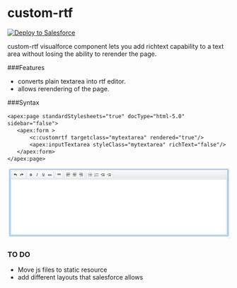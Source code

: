 # custom-rtf
<a href="https://githubsfdeploy.herokuapp.com?owner=avinava&repo=custom-rtf">
  <img alt="Deploy to Salesforce"
       src="https://raw.githubusercontent.com/afawcett/githubsfdeploy/master/src/main/webapp/resources/img/deploy.png">
</a>

custom-rtf visualforce component lets you add richtext capability to a text area without losing the ability to rerender the page.

###Features
- converts plain textarea into rtf editor.
- allows rerendering of the page.

###Syntax
 ```
 <apex:page standardStylesheets="true" docType="html-5.0" sidebar="false">
    <apex:form >
        <c:customrtf targetclass="mytextarea" rendered="true"/>
        <apex:inputTextarea styleClass="mytextarea" richText="false"/>
    </apex:form>
</apex:page>
```

![Basic View ](screenshots/Basicview.png)


### TO DO
- Move js files to static resource
- add different layouts that salesforce allows

